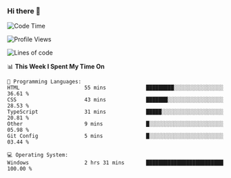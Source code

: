 ### Hi there 👋
<!--START_SECTION:waka-->
![Code Time](http://img.shields.io/badge/Code%20Time-57%20hrs%2024%20mins-blue)

![Profile Views](http://img.shields.io/badge/Profile%20Views-0-blue)

![Lines of code](https://img.shields.io/badge/From%20Hello%20World%20I%27ve%20Written-656.8%20thousand%20lines%20of%20code-blue)

📊 **This Week I Spent My Time On** 

```text
💬 Programming Languages: 
HTML                     55 mins             █████████░░░░░░░░░░░░░░░░   36.61 % 
CSS                      43 mins             ███████░░░░░░░░░░░░░░░░░░   28.53 % 
TypeScript               31 mins             █████░░░░░░░░░░░░░░░░░░░░   20.81 % 
Other                    9 mins              █░░░░░░░░░░░░░░░░░░░░░░░░   05.98 % 
Git Config               5 mins              █░░░░░░░░░░░░░░░░░░░░░░░░   03.44 % 

💻 Operating System: 
Windows                  2 hrs 31 mins       █████████████████████████   100.00 % 
```


<!--END_SECTION:waka-->
<!--
**AnimeruFR/AnimeruFR** is a ✨ _special_ ✨ repository because its `README.md` (this file) appears on your GitHub profile.

Here are some ideas to get you started:

- 🔭 I’m currently working on ...
- 🌱 I’m currently learning ...
- 👯 I’m looking to collaborate on ...
- 🤔 I’m looking for help with ...
- 💬 Ask me about ...
- 📫 How to reach me: ...
- 😄 Pronouns: ...
- ⚡ Fun fact: ...
-->
